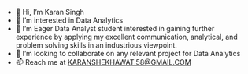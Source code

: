 - 👋 Hi, I’m Karan Singh
- 👀 I’m interested in Data Analytics
- 🌱 I’m Eager Data Analyst student interested in gaining further experience by applying my excellent communication, analytical, and problem solving skills in an industrious viewpoint.
- 💞️ I’m looking to collaborate on any relevant project for Data Analytics
- 📫 Reach me at KARANSHEKHAWAT.58@GMAIL.COM

<!---
karan508/karan508 is a ✨ special ✨ repository because its `README.md` (this file) appears on your GitHub profile.
You can click the Preview link to take a look at your changes.
--->
